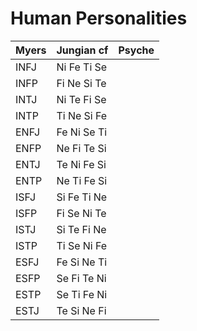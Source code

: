 # Human Personalities

| Myers | Jungian cf  | Psyche |
| ----- | ----------- | ------ |
| INFJ  | Ni Fe Ti Se |        |
| INFP  | Fi Ne Si Te |        |
| INTJ  | Ni Te Fi Se |        |
| INTP  | Ti Ne Si Fe |        |
| ENFJ  | Fe Ni Se Ti |        |
| ENFP  | Ne Fi Te Si |        |
| ENTJ  | Te Ni Fe Si |        |
| ENTP  | Ne Ti Fe Si |        |
| ISFJ  | Si Fe Ti Ne |        |
| ISFP  | Fi Se Ni Te |        |
| ISTJ  | Si Te Fi Ne |        |
| ISTP  | Ti Se Ni Fe |        |
| ESFJ  | Fe Si Ne Ti |        |
| ESFP  | Se Fi Te Ni |        |
| ESTP  | Se Ti Fe Ni |        |
| ESTJ  | Te Si Ne Fi |        |
